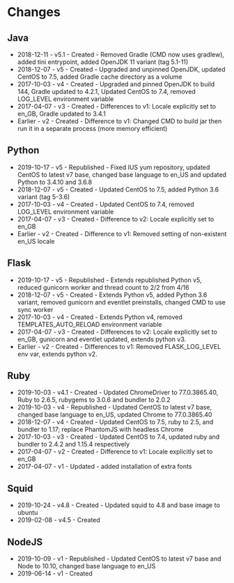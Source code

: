 # Changes

## Java

* 2018-12-11 - v5.1 - Created - Removed Gradle (CMD now uses gradlew), added tini entrypoint, added OpenJDK 11 variant (tag 5.1-11)
* 2018-12-07 - v5 - Created - Upgraded and unpinned OpenJDK, updated CentOS to 7.5, added Gradle cache directory as a volume
* 2017-10-03 - v4 - Created - Upgraded and pinned OpenJDK to build 144, Gradle updated to 4.2.1, Updated CentOS to 7.4, removed LOG_LEVEL environment variable
* 2017-04-07 - v3 - Created - Differences to v1: Locale explicitly set to en_GB, Gradle updated to 3.4.1
* Earlier - v2 - Created - Difference to v1: Changed CMD to build jar then run it in a separate process (more memory efficient)

## Python

* 2019-10-17 - v5 - Republished - Fixed IUS yum repository, updated CentOS to latest v7 base, changed base language to en_US and updated Python to 3.4.10 and 3.6.8
* 2018-12-07 - v5 - Created - Updated CentOS to 7.5, added Python 3.6 variant (tag 5-3.6)
* 2017-10-03 - v4 - Created - Updated CentOS to 7.4, removed LOG_LEVEL environment variable
* 2017-04-07 - v3 - Created - Difference to v2: Locale explicitly set to en_GB
* Earlier - v2 - Created - Difference to v1: Removed setting of non-existent en_US locale

## Flask

* 2019-10-17 - v5 - Republished - Extends republished Python v5, reduced gunicorn worker and thread count to 2/2 from 4/16
* 2018-12-07 - v5 - Created - Extends Python v5, added Python 3.6 variant, removed gunicorn and eventlet preinstalls, changed CMD to use sync worker
* 2017-10-03 - v4 - Created - Extends Python v4, removed TEMPLATES\_AUTO\_RELOAD environment variable
* 2017-04-07 - v3 - Created - Differences to v2: Locale explicitly set to en_GB, gunicorn and eventlet updated, extends python v3.
* Earlier - v2 - Created - Differences to v1: Removed FLASK_LOG_LEVEL env var, extends python v2.

## Ruby

* 2019-10-03 - v4.1 - Created - Updated ChromeDriver to 77.0.3865.40, Ruby to 2.6.5, rubygems to 3.0.6 and  bundler to 2.0.2
* 2019-10-03 - v4 - Republished - Updated CentOS to latest v7 base, changed base language to en_US, updated Chrome to 77.0.3865.40
* 2018-12-07 - v4 - Created - Updated CentOS to 7.5, ruby to 2.5, and bundler to 1.17; replace PhantomJS with headless Chrome
* 2017-10-03 - v3 - Created - Updated CentOS to 7.4, updated ruby and bundler to 2.4.2 and 1.15.4 respectively
* 2017-04-07 - v2 - Created - Difference to v1: Locale explicitly set to en_GB
* 2017-04-07 - v1 - Updated - added installation of extra fonts

## Squid

* 2019-10-24 - v4.8 - Created - Updated squid to 4.8 and base image to ubuntu
* 2019-02-08 - v4.5 - Created

## NodeJS

* 2019-10-09 - v1 - Republished - Updated CentOS to latest v7 base and Node to 10.10, changed base language to en_US
* 2019-06-14 - v1 - Created

